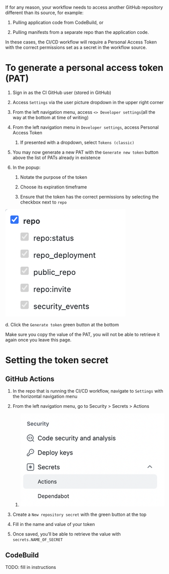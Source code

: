 If for any reason, your workflow needs to access another GitHub
repository different than its source, for example:

1.  Pulling application code from CodeBuild, or

2.  Pulling manifests from a separate repo than the application code.

In these cases, the CI/CD workflow will require a Personal Access Token
with the correct permissions set as a secret in the workflow source.

# To generate a personal access token (PAT)

1.  Sign in as the CI GitHub user (stored in GitHub)

2.  Access `Settings` via the user picture dropdown in the upper right
    corner

3.  From the left navigation menu, access `<> Developer settings`(all
    the way at the bottom at time of writing)

4.  From the left navigation menu in `Developer settings`, access
    Personal Access Token
    
    1.  If presented with a dropdown, select `Tokens (classic)`

5.  You may now generate a new PAT with the `Generate new token` button
    above the list of PATs already in existence

6.  In the popup:
    
    1.  Notate the purpose of the token
    
    2.  Choose its expiration timeframe
    
    3.  Ensure that the token has the correct permissions by selecting
        the checkbox next to `repo`

![image 20221025 141717](./image-20221025-141717.png)

d. Click the `Generate token` green button at the bottom

<div class="confluence-information-macro confluence-information-macro-note">

<span class="aui-icon aui-icon-small aui-iconfont-warning confluence-information-macro-icon"></span>

<div class="confluence-information-macro-body">

Make sure you copy the value of the PAT, you will not be able to
retrieve it again once you leave this page.

</div>

</div>

# Setting the token secret

## GitHub Actions

1.  In the repo that is running the CI/CD workflow, navigate to
    `Settings` with the horizontal navigation menu

2.  From the left navigation menu, go to Security \> Secrets \> Actions
    
    1.  ![image 20221025 142406](./image-20221025-142406.png)

3.  Create a `New repository secret` with the green button at the top

4.  Fill in the name and value of your token

5.  Once saved, you’ll be able to retrieve the value with
    `secrets.NAME_OF_SECRET`

## CodeBuild

TODO: fill in instructions
